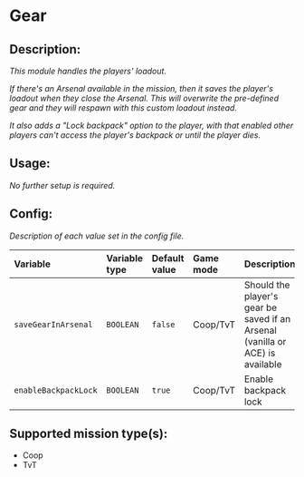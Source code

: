 # Gear
## Description:
_This module handles the players' loadout._

_If there's an Arsenal available in the mission, then it saves the player's loadout when they close the Arsenal. This will overwrite the pre-defined gear and they will respawn with this custom loadout instead._

_It also adds a "Lock backpack" option to the player, with that enabled other players can't access the player's backpack or until the player dies._

## Usage:
_No further setup is required._

## Config:
_Description of each value set in the config file._

| Variable             | Variable type | Default value | Game mode  | Description                                                                   |
|:-------------------- |:------------- |:------------- |:---------- |:----------------------------------------------------------------------------- |
| `saveGearInArsenal`  | `BOOLEAN`     | `false`       | Coop/TvT   | Should the player's gear be saved if an Arsenal (vanilla or ACE) is available |
| `enableBackpackLock` | `BOOLEAN`     | `true`        | Coop/TvT   | Enable backpack lock                                                          |

## Supported mission type(s):
 - Coop
 - TvT

